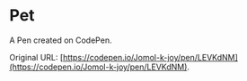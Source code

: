 # Pet

A Pen created on CodePen.

Original URL: [https://codepen.io/Jomol-k-joy/pen/LEVKdNM](https://codepen.io/Jomol-k-joy/pen/LEVKdNM).

